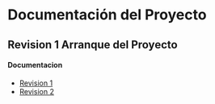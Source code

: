# Documentación del Proyecto

## Revision 1 Arranque del Proyecto 

#### Documentacion
 - <a href="https://docs.google.com/document/d/1W8bfAxrFTsTYDl1AzPV21B87nASKfoY1PGL4GE5tWhA/edit?usp=sharing"> Revision 1 </a>
  - <a href="https://docs.google.com/document/d/1BYf6WC5l4t1jybozFaBcspMzSTRYxtc_juuZcZoRQoU/edit?usp=sharing"> Revision 2 </a>
